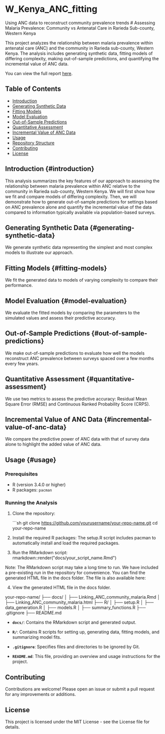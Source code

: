 # W_Kenya_ANC_fitting

Using ANC data to reconstruct community prevalence trends \# Assessing
Malaria Prevalence: Community vs Antenatal Care in Rarieda Sub-county,
Western Kenya

This project analyzes the relationship between malaria prevalence within
antenatal care (ANC) and the community in Rarieda sub-county, Western
Kenya. The analysis includes generating synthetic data, fitting models
of differing complexity, making out-of-sample predictions, and
quantifying the incremental value of ANC data.

You can view the full report [here](https://patrickgtwalker.github.io/W_Kenya_ANC_fitting/malaria_analysis.html).
## Table of Contents

-   [Introduction](#introduction)
-   [Generating Synthetic Data](#generating-synthetic-data)
-   [Fitting Models](#fitting-models)
-   [Model Evaluation](#model-evaluation)
-   [Out-of-Sample Predictions](#out-of-sample-predictions)
-   [Quantitative Assessment](#quantitative-assessment)
-   [Incremental Value of ANC Data](#incremental-value-of-anc-data)
-   [Usage](#usage)
-   [Repository Structure](#repository-structure)
-   [Contributing](#contributing)
-   [License](#license)

## Introduction {#introduction}

This analysis summarizes the key features of our approach to assessing
the relationship between malaria prevalence within ANC relative to the
community in Rarieda sub-county, Western Kenya. We will first show how
we fit and compare models of differing complexity. Then, we will
demonstrate how to generate out-of-sample predictions for settings based
on ANC prevalence alone and quantify the incremental value of the data
compared to information typically available via population-based
surveys.

## Generating Synthetic Data {#generating-synthetic-data}

We generate synthetic data representing the simplest and most complex
models to illustrate our approach.

## Fitting Models {#fitting-models}

We fit the generated data to models of varying complexity to compare
their performance.

## Model Evaluation {#model-evaluation}

We evaluate the fitted models by comparing the parameters to the
simulated values and assess their predictive accuracy.

## Out-of-Sample Predictions {#out-of-sample-predictions}

We make out-of-sample predictions to evaluate how well the models
reconstruct ANC prevalence between surveys spaced over a few months
every few years.

## Quantitative Assessment {#quantitative-assessment}

We use two metrics to assess the predictive accuracy: Residual Mean
Square Error (RMSE) and Continuous Ranked Probability Score (CRPS).

## Incremental Value of ANC Data {#incremental-value-of-anc-data}

We compare the predictive power of ANC data with that of survey data
alone to highlight the added value of ANC data.

## Usage {#usage}

### Prerequisites

-   R (version 3.4.0 or higher)
-   R packages: `pacman`

### Running the Analysis

1.  Clone the repository:

    \`\`\`sh git clone
    <https://github.com/yourusername/your-repo-name.git> cd
    your-repo-name

2.  Install the required R packages: The setup.R script includes pacman
    to automatically install and load the required packages.

3.  Run the RMarkdown script:
    rmarkdown::render("docs/your_script_name.Rmd")

Note: The RMarkdown script may take a long time to run. We have included
a pre-existing run in the repository for convenience. You can find the
generated HTML file in the docs folder.
The file is also available here: 

4.  View the generated HTML file in the docs folder.

your-repo-name/ ├── docs/ │ ├── Linking_ANC_community_malaria.Rmd │ ├──
Linking_ANC_community_malaria.html ├── R/ │ ├── setup.R │ ├──
data_generation.R │ ├── models.R │ ├── summary_functions.R ├──
.gitignore ├── README.md

-   **`docs/`**: Contains the RMarkdown script and generated output.

-   **`R/`**: Contains R scripts for setting up, generating data,
    fitting models, and summarizing model fits.

-   **`.gitignore`**: Specifies files and directories to be ignored by
    Git.

-   **`README.md`**: This file, providing an overview and usage
    instructions for the project.

## **Contributing**

Contributions are welcome! Please open an issue or submit a pull request
for any improvements or additions.

## **License**

This project is licensed under the MIT License - see the
License file for details.
